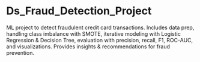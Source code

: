 # Ds_Fraud_Detection_Project
ML project to detect fraudulent credit card transactions. Includes data prep, handling class imbalance with SMOTE, iterative modeling with Logistic Regression &amp; Decision Tree, evaluation with precision, recall, F1, ROC-AUC, and visualizations. Provides insights &amp; recommendations for fraud prevention.
